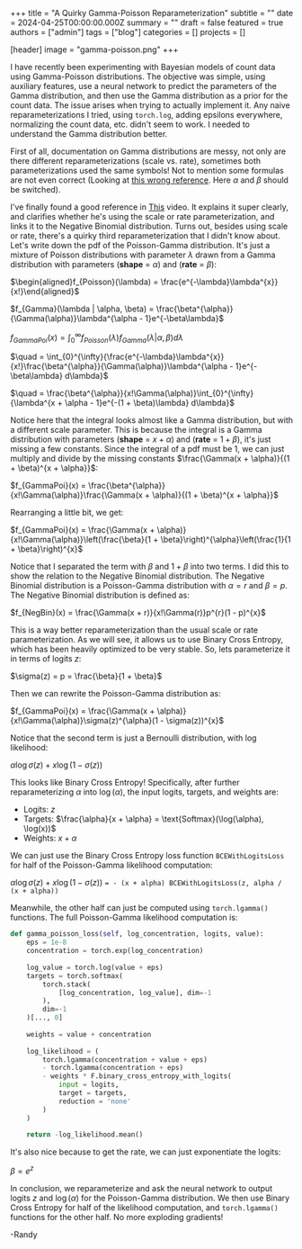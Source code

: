 +++
title = "A Quirky Gamma-Poisson Reparameterization"
subtitle = ""
date = 2024-04-25T00:00:00.000Z
summary = ""
draft = false
featured = true
authors = ["admin"]
tags = ["blog"]
categories = []
projects = []

[header]
image = "gamma-poisson.png"
+++

I have recently been experimenting with Bayesian models of count data using Gamma-Poisson distributions. The objective was simple, using auxiliary features, use a neural network to predict the parameters of the Gamma distribution, and then use the Gamma distribution as a prior for the count data. The issue arises when trying to actually implement it. Any naive reparameterizations I tried, using `torch.log`, adding epsilons everywhere, normalizing the count data, etc. didn't seem to work. I needed to understand the Gamma distribution better.

First of all, documentation on Gamma distributions are messy, not only are there different reparameterizations (scale vs. rate), sometimes both parameterizations used the same symbols! Not to mention some formulas are not even correct (Looking at [this wrong reference](https://www.math.wm.edu/~leemis/chart/UDR/PDFs/Gammapoisson.pdf). Here $\alpha$ and $\beta$ should be switched).

I've finally found a good reference in [This](https://www.youtube.com/watch?v=B7pQpW6-id0) video. It explains it super clearly, and clarifies whether he's using the scale or rate parameterization, and links it to the Negative Binomial distribution. Turns out, besides using scale or rate, there's a quirky third reparameterization that I didn't know about. Let's write down the pdf of the Poisson-Gamma distribution. It's just a mixture of Poisson distributions with parameter $\lambda$ drawn from a Gamma distribution with parameters (**shape** = $\alpha$) and (**rate** = $\beta$):

$\begin{aligned}f_{Poisson}(\lambda) = \frac{e^{-\lambda}\lambda^{x}}{x!}\end{aligned}$

$f_{Gamma}(\lambda | \alpha, \beta) = \frac{\beta^{\alpha}}{\Gamma(\alpha)}\lambda^{\alpha - 1}e^{-\beta\lambda}$

$f_{GammaPoi}(x) = \int_{0}^{\infty}{f_{Poisson}(\lambda)f_{Gamma}(\lambda | \alpha, \beta) d\lambda}$

$\quad = \int_{0}^{\infty}{\frac{e^{-\lambda}\lambda^{x}}{x!}\frac{\beta^{\alpha}}{\Gamma(\alpha)}\lambda^{\alpha - 1}e^{-\beta\lambda} d\lambda}$

$\quad = \frac{\beta^{\alpha}}{x!\Gamma(\alpha)}\int_{0}^{\infty}{\lambda^{x + \alpha - 1}e^{-(1 + \beta)\lambda} d\lambda}$

Notice here that the integral looks almost like a Gamma distribution, but with a different scale parameter. This is because the integral is a Gamma distribution with parameters (**shape** = $x + \alpha$) and (**rate** = $1 + \beta$), it's just missing a few constants. Since the integral of a pdf must be 1, we can just multiply and divide by the missing constants $\frac{\Gamma(x + \alpha)}{(1 + \beta)^{x + \alpha}}$:

$f_{GammaPoi}(x) = \frac{\beta^{\alpha}}{x!\Gamma(\alpha)}\frac{\Gamma(x + \alpha)}{(1 + \beta)^{x + \alpha}}$

Rearranging a little bit, we get:

$f_{GammaPoi}(x) = \frac{\Gamma(x + \alpha)}{x!\Gamma(\alpha)}\left(\frac{\beta}{1 + \beta}\right)^{\alpha}\left(\frac{1}{1 + \beta}\right)^{x}$

Notice that I separated the term with $\beta$ and $1 + \beta$ into two terms. I did this to show the relation to the Negative Binomial distribution. The Negative Binomial distribution is a Poisson-Gamma distribution with $\alpha = r$ and $\beta = p$. The Negative Binomial distribution is defined as:

$f_{NegBin}(x) = \frac{\Gamma(x + r)}{x!\Gamma(r)}p^{r}(1 - p)^{x}$

This is a way better reparameterization than the usual scale or rate parameterization. As we will see, it allows us to use Binary Cross Entropy, which has been heavily optimized to be very stable. So, lets parameterize it in terms of logits $z$:

$\sigma(z) = p = \frac{\beta}{1 + \beta}$

Then we can rewrite the Poisson-Gamma distribution as:

$f_{GammaPoi}(x) = \frac{\Gamma(x + \alpha)}{x!\Gamma(\alpha)}\sigma(z)^{\alpha}(1 - \sigma(z))^{x}$

Notice that the second term is just a Bernoulli distribution, with log likelihood:

$\alpha\log{\sigma(z)} + x\log{(1 - \sigma(z))}$

This looks like Binary Cross Entropy! Specifically, after further reparameterizing $\alpha$ into $\log(\alpha)$, the input logits, targets, and weights are:

- Logits: $z$
- Targets: $\frac{\alpha}{x + \alpha} = \text{Softmax}(\log(\alpha), \log(x))$
- Weights: $x + \alpha$

We can just use the Binary Cross Entropy loss function `BCEWithLogitsLoss` for half of the Poisson-Gamma likelihood computation:

$\alpha\log{\sigma(z)} + x\log{(1 - \sigma(z))}$ `= - (x + alpha) BCEWithLogitsLoss(z, alpha / (x + alpha))`

Meanwhile, the other half can just be computed using `torch.lgamma()` functions. The full Poisson-Gamma likelihood computation is:

```python
def gamma_poisson_loss(self, log_concentration, logits, value):
    eps = 1e-8
    concentration = torch.exp(log_concentration)
    
    log_value = torch.log(value + eps)
    targets = torch.softmax(
        torch.stack(
            [log_concentration, log_value], dim=-1
        ), 
        dim=-1
    )[..., 0]
    
    weights = value + concentration
    
    log_likelihood = (
        torch.lgamma(concentration + value + eps)
        - torch.lgamma(concentration + eps)
        - weights * F.binary_cross_entropy_with_logits(
            input = logits,
            target = targets,
            reduction = 'none'
        )
    )
    
    return -log_likelihood.mean()
```

It's also nice because to get the rate, we can just exponentiate the logits:

$\beta = e^{z}$

 In conclusion, we reparameterize and ask the neural network to output logits $z$ and $\log(\alpha)$ for the Poisson-Gamma distribution. We then use Binary Cross Entropy for half of the likelihood computation, and `torch.lgamma()` functions for the other half. No more exploding gradients!

-Randy
